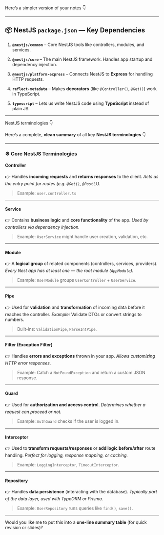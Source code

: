 Here’s a simpler version of your notes 👇

---

## 📦 NestJS `package.json` — Key Dependencies

1. **`@nestjs/common`** –
   Core NestJS tools like controllers, modules, and services.

2. **`@nestjs/core`** –
   The main NestJS framework. Handles app startup and dependency injection.

3. **`@nestjs/platform-express`** –
   Connects NestJS to **Express** for handling HTTP requests.

4. **`reflect-metadata`** –
   Makes **decorators** (like `@Controller()`, `@Get()`) work in TypeScript.

5. **`typescript`** –
   Lets us write NestJS code using **TypeScript** instead of plain JS.

---

NestJS terminologies 👇

Here’s a complete, **clean summary** of all key **NestJS terminologies** 👇

---

### ⚙️ **Core NestJS Terminologies**

#### **Controller**

👉 Handles **incoming requests** and **returns responses** to the client.
*Acts as the entry point for routes (e.g. `@Get()`, `@Post()`).*

> Example: `user.controller.ts`

---

#### **Service**

👉 Contains **business logic** and **core functionality** of the app.
*Used by controllers via dependency injection.*

> Example: `UserService` might handle user creation, validation, etc.

---

#### **Module**

👉 A **logical group** of related components (controllers, services, providers).
*Every Nest app has at least one — the root module (`AppModule`).*

> Example: `UserModule` groups `UserController` + `UserService`.

---

#### **Pipe**

👉 Used for **validation** and **transformation** of incoming data before it reaches the controller.
*Example:* Validate DTOs or convert strings to numbers.

> Built-ins: `ValidationPipe`, `ParseIntPipe`.

---

#### **Filter (Exception Filter)**

👉 Handles **errors and exceptions** thrown in your app.
*Allows customizing HTTP error responses.*

> Example: Catch a `NotFoundException` and return a custom JSON response.

---

#### **Guard**

👉 Used for **authorization and access control**.
*Determines whether a request can proceed or not.*

> Example: `AuthGuard` checks if the user is logged in.

---

#### **Interceptor**

👉 Used to **transform requests/responses** or **add logic before/after** route handling.
*Perfect for logging, response mapping, or caching.*

> Example: `LoggingInterceptor`, `TimeoutInterceptor`.

---

#### **Repository**

👉 Handles **data persistence** (interacting with the database).
*Typically part of the data layer, used with TypeORM or Prisma.*

> Example: `UserRepository` runs queries like `find()`, `save()`.

---

Would you like me to put this into a **one-line summary table** (for quick revision or slides)?

